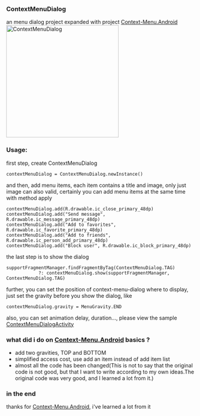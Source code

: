 ### ContextMenuDialog
   an menu dialog project expanded with project [Context-Menu.Android](https://github.com/Yalantis/Context-Menu.Android)
   <img src="./context-menu-dialog.gif" width="300" alt="ContextMenuDialog" />
   
### Usage:
   first step, create ContextMenuDialog
```
contextMenuDialog = ContextMenuDialog.newInstance()
```
   and then, add menu items, each item contains a title and image, 
   only just image can also valid, certainly you can add menu items at the same time with method apply
```
contextMenuDialog.add(R.drawable.ic_close_primary_48dp)
contextMenuDialog.add("Send message", R.drawable.ic_message_primary_48dp)
contextMenuDialog.add("Add to favorites", R.drawable.ic_favorite_primary_48dp)
contextMenuDialog.add("Add to friends", R.drawable.ic_person_add_primary_48dp)
contextMenuDialog.add("Block user", R.drawable.ic_block_primary_48dp)
```
   the last step is to show the dialog
```
supportFragmentManager.findFragmentByTag(ContextMenuDialog.TAG)
            ?: contextMenuDialog.show(supportFragmentManager, ContextMenuDialog.TAG)
```
   further, you can set the position of context-menu-dialog where to display, 
    just set the gravity before you show the dialog, like
```
contextMenuDialog.gravity = MenuGravity.END
```
   also, you can set animation delay, duration..., please view 
   the sample [ContextMenuDialogActivity](./ContextMenuDialogActivity.kt)
   
### what did i do on [Context-Menu.Android](https://github.com/Yalantis/Context-Menu.Android) basics ?
- add two gravities, TOP and BOTTOM
- simplified access cost, use add an item instead of add item list
- almost all the code has been changed(This is not to say that the original code is not good, 
but that I want to write according to my own ideas.The original code was very good, and I learned a lot from it.)

### in the end
thanks for [Context-Menu.Android](https://github.com/Yalantis/Context-Menu.Android), i've learned a lot from it